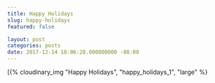 ```yaml
---
title: Happy Holidays
slug: happy-holidays
featured: false

layout: post
categories: posts
date: 2017-12-14 18:06:28.000000000 -08:00
---
```


[{% cloudinary_img "Happy Holidays", "happy_holidays_1", "large" %}